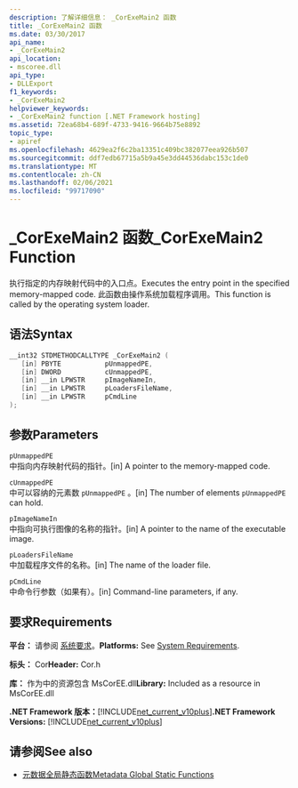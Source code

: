 ```yaml
---
description: 了解详细信息： _CorExeMain2 函数
title: _CorExeMain2 函数
ms.date: 03/30/2017
api_name:
- _CorExeMain2
api_location:
- mscoree.dll
api_type:
- DLLExport
f1_keywords:
- _CorExeMain2
helpviewer_keywords:
- _CorExeMain2 function [.NET Framework hosting]
ms.assetid: 72ea68b4-689f-4733-9416-9664b75e8892
topic_type:
- apiref
ms.openlocfilehash: 4629ea2f6c2ba13351c409bc382077eea926b507
ms.sourcegitcommit: ddf7edb67715a5b9a45e3dd44536dabc153c1de0
ms.translationtype: MT
ms.contentlocale: zh-CN
ms.lasthandoff: 02/06/2021
ms.locfileid: "99717090"
---
```

# <a name="_corexemain2-function"></a><span data-ttu-id="9476a-103">_CorExeMain2 函数</span><span class="sxs-lookup"><span data-stu-id="9476a-103">_CorExeMain2 Function</span></span>

<span data-ttu-id="9476a-104">执行指定的内存映射代码中的入口点。</span><span class="sxs-lookup"><span data-stu-id="9476a-104">Executes the entry point in the specified memory-mapped code.</span></span> <span data-ttu-id="9476a-105">此函数由操作系统加载程序调用。</span><span class="sxs-lookup"><span data-stu-id="9476a-105">This function is called by the operating system loader.</span></span>  
  
## <a name="syntax"></a><span data-ttu-id="9476a-106">语法</span><span class="sxs-lookup"><span data-stu-id="9476a-106">Syntax</span></span>  
  
```cpp  
__int32 STDMETHODCALLTYPE _CorExeMain2 (  
   [in] PBYTE           pUnmappedPE,  
   [in] DWORD           cUnmappedPE,  
   [in] __in LPWSTR     pImageNameIn,  
   [in] __in LPWSTR     pLoadersFileName,  
   [in] __in LPWSTR     pCmdLine  
);  
```  
  
## <a name="parameters"></a><span data-ttu-id="9476a-107">参数</span><span class="sxs-lookup"><span data-stu-id="9476a-107">Parameters</span></span>  

 `pUnmappedPE`  
 <span data-ttu-id="9476a-108">中指向内存映射代码的指针。</span><span class="sxs-lookup"><span data-stu-id="9476a-108">[in] A pointer to the memory-mapped code.</span></span>  
  
 `cUnmappedPE`  
 <span data-ttu-id="9476a-109">中可以容纳的元素数 `pUnmappedPE` 。</span><span class="sxs-lookup"><span data-stu-id="9476a-109">[in] The number of elements `pUnmappedPE` can hold.</span></span>  
  
 `pImageNameIn`  
 <span data-ttu-id="9476a-110">中指向可执行图像的名称的指针。</span><span class="sxs-lookup"><span data-stu-id="9476a-110">[in] A pointer to the name of the executable image.</span></span>  
  
 `pLoadersFileName`  
 <span data-ttu-id="9476a-111">中加载程序文件的名称。</span><span class="sxs-lookup"><span data-stu-id="9476a-111">[in] The name of the loader file.</span></span>  
  
 `pCmdLine`  
 <span data-ttu-id="9476a-112">中命令行参数（如果有）。</span><span class="sxs-lookup"><span data-stu-id="9476a-112">[in] Command-line parameters, if any.</span></span>  
  
## <a name="requirements"></a><span data-ttu-id="9476a-113">要求</span><span class="sxs-lookup"><span data-stu-id="9476a-113">Requirements</span></span>  

 <span data-ttu-id="9476a-114">**平台：** 请参阅 [系统要求](../../get-started/system-requirements.md)。</span><span class="sxs-lookup"><span data-stu-id="9476a-114">**Platforms:** See [System Requirements](../../get-started/system-requirements.md).</span></span>  
  
 <span data-ttu-id="9476a-115">**标头：** Cor</span><span class="sxs-lookup"><span data-stu-id="9476a-115">**Header:** Cor.h</span></span>  
  
 <span data-ttu-id="9476a-116">**库：** 作为中的资源包含 MsCorEE.dll</span><span class="sxs-lookup"><span data-stu-id="9476a-116">**Library:** Included as a resource in MsCorEE.dll</span></span>  
  
 <span data-ttu-id="9476a-117">**.NET Framework 版本：**[!INCLUDE[net_current_v10plus](../../../../includes/net-current-v10plus-md.md)]</span><span class="sxs-lookup"><span data-stu-id="9476a-117">**.NET Framework Versions:** [!INCLUDE[net_current_v10plus](../../../../includes/net-current-v10plus-md.md)]</span></span>  
  
## <a name="see-also"></a><span data-ttu-id="9476a-118">请参阅</span><span class="sxs-lookup"><span data-stu-id="9476a-118">See also</span></span>

- [<span data-ttu-id="9476a-119">元数据全局静态函数</span><span class="sxs-lookup"><span data-stu-id="9476a-119">Metadata Global Static Functions</span></span>](../metadata/metadata-global-static-functions.md)
